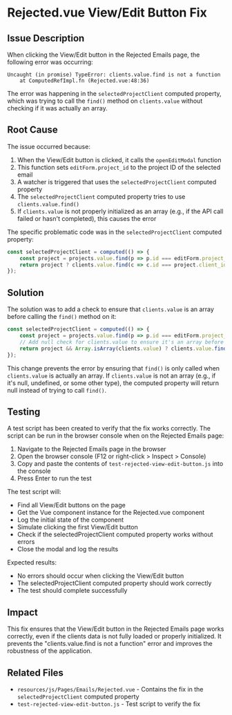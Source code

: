 # Rejected.vue View/Edit Button Fix

## Issue Description

When clicking the View/Edit button in the Rejected Emails page, the following error was occurring:

```
Uncaught (in promise) TypeError: clients.value.find is not a function
    at ComputedRefImpl.fn (Rejected.vue:48:36)
```

The error was happening in the `selectedProjectClient` computed property, which was trying to call the `find()` method on `clients.value` without checking if it was actually an array.

## Root Cause

The issue occurred because:

1. When the View/Edit button is clicked, it calls the `openEditModal` function
2. This function sets `editForm.project_id` to the project ID of the selected email
3. A watcher is triggered that uses the `selectedProjectClient` computed property
4. The `selectedProjectClient` computed property tries to use `clients.value.find()`
5. If `clients.value` is not properly initialized as an array (e.g., if the API call failed or hasn't completed), this causes the error

The specific problematic code was in the `selectedProjectClient` computed property:

```javascript
const selectedProjectClient = computed(() => {
    const project = projects.value.find(p => p.id === editForm.project_id);
    return project ? clients.value.find(c => c.id === project.client_id) : null;
});
```

## Solution

The solution was to add a check to ensure that `clients.value` is an array before calling the `find()` method on it:

```javascript
const selectedProjectClient = computed(() => {
    const project = projects.value.find(p => p.id === editForm.project_id);
    // Add null check for clients.value to ensure it's an array before calling find()
    return project && Array.isArray(clients.value) ? clients.value.find(c => c.id === project.client_id) : null;
});
```

This change prevents the error by ensuring that `find()` is only called when `clients.value` is actually an array. If `clients.value` is not an array (e.g., if it's null, undefined, or some other type), the computed property will return null instead of trying to call `find()`.

## Testing

A test script has been created to verify that the fix works correctly. The script can be run in the browser console when on the Rejected Emails page:

1. Navigate to the Rejected Emails page in the browser
2. Open the browser console (F12 or right-click > Inspect > Console)
3. Copy and paste the contents of `test-rejected-view-edit-button.js` into the console
4. Press Enter to run the test

The test script will:
- Find all View/Edit buttons on the page
- Get the Vue component instance for the Rejected.vue component
- Log the initial state of the component
- Simulate clicking the first View/Edit button
- Check if the selectedProjectClient computed property works without errors
- Close the modal and log the results

Expected results:
- No errors should occur when clicking the View/Edit button
- The selectedProjectClient computed property should work correctly
- The test should complete successfully

## Impact

This fix ensures that the View/Edit button in the Rejected Emails page works correctly, even if the clients data is not fully loaded or properly initialized. It prevents the "clients.value.find is not a function" error and improves the robustness of the application.

## Related Files

- `resources/js/Pages/Emails/Rejected.vue` - Contains the fix in the `selectedProjectClient` computed property
- `test-rejected-view-edit-button.js` - Test script to verify the fix
